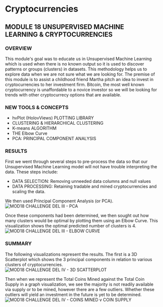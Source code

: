 # Cryptocurrencies
## MODULE 18 UNSUPERVISED MACHINE LEARNING & CRYPTOCURRENCIES

### OVERVIEW
This module's goal was to educate us in Unsupervised Machine Learning which is used when there is no known output so it is used to discover patterns or groups (clusters) in datasets.  This methodology helps us to explore data when we are not sure what we are looking for.
The premise of this module is to assist a childhood friend Martha pitch an idea to invest in cryptocurrencies to her investment firm.  Bitcoin, the most well known cryptocurrency is unaffordable to a novice investor so we will be looking for trends with other cryptocurrecy options that are available.

### NEW TOOLS & CONCEPTS
* hvPlot (HolovViews) PLOTTING LIBRARY
* CLUSTERING & HIERARCHICAL CLUSTERING
* K-means ALGORITHM
* THE Elbow Curve
* PCA: PRINCIPAL COMPONENT ANALYSIS

### RESULTS
First we went through several steps to pre-process the data so that our Unsupervised Machine Learning model will not have trouble interpreting the data.  These steps include:
* DATA SELECTION: Removing unneeded data columns and null values
* DATA PROCESSING: Retaining tradable and mined cryptocurrencies and scaling the data.

We then used Principal Component Analysis (or PCA).
![MOD18 CHALLENGE DEL III - PCA](https://user-images.githubusercontent.com/99851509/180285479-defc15d1-8438-4ace-a40a-1d225fe966ff.png)

Once these components had been determined, we then sought out how many clusters would be optimal by plotting them using an Elbow Curve.  This visualization shows the optimal predicted number of clusters is 4.
![MOD18 CHALLENGE DEL III - ELBOW CURVE](https://user-images.githubusercontent.com/99851509/180286314-5f076ce5-cf04-47ac-ad2d-ee2b1cd18a58.png)

### SUMMARY
The following visualizations represent the results.  The first is a 3D Scatterplot which shows the 3 principal components in relation to various clusters of cryptocurrencies.
![MOD18 CHALLENGE DEL IV - 3D SCATTERPLOT](https://user-images.githubusercontent.com/99851509/180287033-752de4c3-789d-4da5-9cfd-97f4bf15973b.png)

Then when we represent the Total Coins Mined against the Total Coin Supply in a graph visualization, we see the majority is not readily available via supply or to be mined, however there are a few outliers.  Whether these outliers will yield an investment in the future is yet to be determined.
![MOD18 CHALLENGE DEL IV - COINS MINED v COIN SUPPLY](https://user-images.githubusercontent.com/99851509/180287092-7e2cd6f0-1b81-447c-94d2-4c4e1df7a17c.png)




